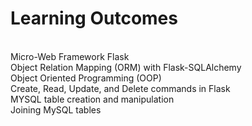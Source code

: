 <h1>Learning Outcomes</h1>
<br>
Micro-Web Framework Flask<br>
Object Relation Mapping (ORM) with Flask-SQLAlchemy<br>
Object Oriented Programming (OOP)<br>
Create, Read, Update, and Delete commands in Flask<br>
MYSQL table creation and manipulation<br>
Joining MySQL tables<br>

